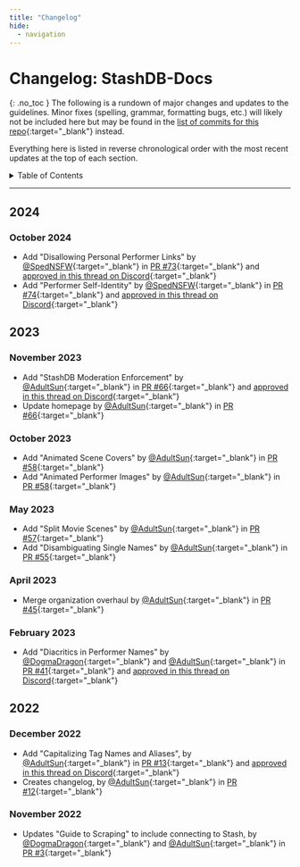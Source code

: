 ```yaml
---
title: "Changelog"
hide:
  - navigation
---
```


# **Changelog: StashDB-Docs**
{: .no_toc }
The following is a rundown of major changes and updates to the guidelines. Minor fixes (spelling, grammar, formatting bugs, etc.) will likely not be included here but may be found in the [list of commits for this repo](https://github.com/stashapp/StashDB-Docs/commits/main){:target="_blank"} instead.

Everything here is listed in reverse chronological order with the most recent updates at the top of each section.

<details markdown="block">
  <summary>
    Table of Contents
  </summary>
  {: .text-delta }
1. TOC
{:toc}
</details>

***

## 2024

### October 2024
- Add "Disallowing Personal Performer Links" by [@SpedNSFW]{:target="_blank"} in [PR #73]{:target="_blank"} and [approved in this thread on Discord](https://discord.com/channels/559159668438728723/1287756068335915089){:target="_blank"}
- Add "Performer Self-Identity" by [@SpedNSFW]{:target="_blank"} in [PR #74]{:target="_blank"} and [approved in this thread on Discord](https://discord.com/channels/559159668438728723/1218518101910622208){:target="_blank"}

[PR #73]: https://github.com/stashapp/StashDB-Docs/pull/73
[PR #74]: https://github.com/stashapp/StashDB-Docs/pull/74

## 2023

### November 2023
- Add "StashDB Moderation Enforcement" by [@AdultSun]{:target="_blank"} in [PR #66]{:target="_blank"} and [approved in this thread on Discord](https://discord.com/channels/559159668438728723/1124860754869366805){:target="_blank"}
- Update homepage by [@AdultSun]{:target="_blank"} in [PR #66]{:target="_blank"}

[PR #66]: https://github.com/stashapp/StashDB-Docs/pull/66

### October 2023
- Add "Animated Scene Covers" by [@AdultSun]{:target="_blank"} in [PR #58]{:target="_blank"}
- Add "Animated Performer Images" by [@AdultSun]{:target="_blank"} in [PR #58]{:target="_blank"}

[PR #58]: https://github.com/stashapp/StashDB-Docs/pull/58

### May 2023
- Add "Split Movie Scenes" by [@AdultSun]{:target="_blank"} in [PR #57]{:target="_blank"}
- Add "Disambiguating Single Names" by [@AdultSun]{:target="_blank"} in [PR #55]{:target="_blank"}

[PR #57]: https://github.com/stashapp/StashDB-Docs/pull/57
[PR #55]: https://github.com/stashapp/StashDB-Docs/pull/55

### April 2023
- Merge organization overhaul by [@AdultSun]{:target="_blank"} in [PR #45]{:target="_blank"}

[PR #45]: https://github.com/stashapp/StashDB-Docs/pull/45

### February 2023
- Add "Diacritics in Performer Names" by [@DogmaDragon]{:target="_blank"} and [@AdultSun]{:target="_blank"} in [PR #41]{:target="_blank"} and [approved in this thread on Discord](https://discord.com/channels/559159668438728723/1076296943996780565){:target="_blank"}

[PR #41]: https://github.com/stashapp/StashDB-Docs/pull/41

## 2022

### December 2022
- Add "Capitalizing Tag Names and Aliases", by [@AdultSun]{:target="_blank"} in [PR #13]{:target="_blank"} and [approved in this thread on Discord](https://discord.com/channels/559159668438728723/1038607732116303943){:target="_blank"}
- Creates changelog, by [@AdultSun]{:target="_blank"} in [PR #12]{:target="_blank"}

[PR #13]: https://github.com/stashapp/StashDB-Docs/pull/13
[PR #12]: https://github.com/stashapp/StashDB-Docs/pull/12

### November 2022
- Updates "Guide to Scraping" to include connecting to Stash, by [@DogmaDragon]{:target="_blank"} and [@AdultSun]{:target="_blank"} in [PR #3]{:target="_blank"}

[PR #3]: https://github.com/stashapp/StashDB-Docs/pull/3

[@AdultSun]: https://github.com/stashapp/StashDB-Docs/commits?author=AdultSun
[@DogmaDragon]: https://github.com/stashapp/StashDB-Docs/commits?author=DogmaDragon
[@SpedNSFW]: https://github.com/stashapp/StashDB-Docs/commits?author=SpedNSFW

